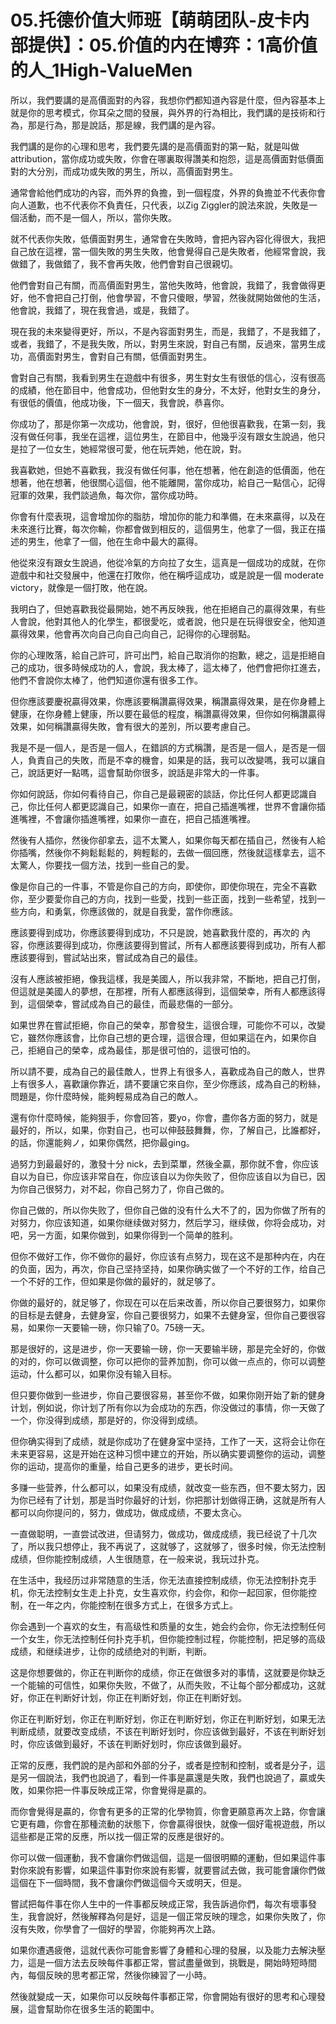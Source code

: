 # 05.托德价值大师班【萌萌团队-皮卡内部提供】：05.价值的内在博弈：1高价值的人_1High-ValueMen

所以，我們要講的是高價面對的內容，我想你們都知道內容是什麼，但內容基本上就是你的思考模式，你耳朵之間的發展，與外界的行為相比，我們講的是技術和行為，那是行為，那是說話，那是線，我們講的是內容。

我們講的是你的心理和思考，我們要先講的是高價面對的第一點，就是叫做attribution，當你成功或失敗，你會在哪裏取得讚美和抱怨，這是高價面對低價面對的大分別，而成功或失敗的男生，所以，高價面對男生。

通常會給他們成功的內容，而外界的負擔，到一個程度，外界的負擔並不代表你會向人道歉，也不代表你不負責任，只代表，以Zig Ziggler的說法來說，失敗是一個活動，而不是一個人，所以，當你失敗。

就不代表你失敗，低價面對男生，通常會在失敗時，會把內容內容化得很大，我把自己放在這裡，當一個失敗的男生失敗，他會覺得自己是失敗者，他經常會說，我做錯了，我做錯了，我不會再失敗，他們會對自己很親切。

他們會對自己有關，而高價面對男生，當他失敗時，他會說，我錯了，我會做得更好，他不會把自己打倒，他會學習，不會只傻眼，學習，然後就開始做他的生活，他會說，我錯了，現在我會過，或是，我錯了。

現在我的未來變得更好，所以，不是內容面對男生，而是，我錯了，不是我錯了，或者，我錯了，不是我失敗，所以，對男生來說，對自己有關，反過來，當男生成功，高價面對男生，會對自己有關，低價面對男生。

會對自己有關，我看到男生在遊戲中有很多，男生對女生有很低的信心，沒有很高的成績，他在節目中，他會成功，但他對女生的身分，不太好，他對女生的身分，有很低的價值，他成功後，下一個天，我會說，恭喜你。

你成功了，那是你第一次成功，他會說，對，很好，但他很喜歡我，在第一刻，我沒有做任何事，我坐在這裡，這位男生，在節目中，他幾乎沒有跟女生說過，他只是拉了一位女生，她經常很可愛，他在玩弄她，他在說，對。

我喜歡她，但她不喜歡我，我沒有做任何事，他在想著，他在創造的低價面，他在想著，他在想著，他很關心這個，他不能離開，當你成功，給自己一點信心，記得冠軍的效果，我們談過魚，每次你，當你成功時。

你會有什麼表現，這會增加你的脂肪，增加你的能力和準備，在未來贏得，以及在未來進行比賽，每次你輸，你都會做到相反的，這個男生，他拿了一個，我正在描述的男生，他拿了一個，他在生命中最大的贏得。

他從來沒有跟女生說過，他從冷氣的方向拉了女生，這真是一個成功的成就，在你遊戲中和社交發展中，他還在打敗你，他在稱呼這成功，或是說是一個 moderate victory，就像是一個打敗，他在說。

我明白了，但她喜歡我從最開始，她不再反映我，他在拒絕自己的贏得效果，有些人會說，他對其他人的化學生，都很愛吃，或者說，他只是在玩得很安全，他知道贏得效果，他會再次向自己向自己向自己，記得你的心理弱點。

你的心理敗落，給自己許可，許可出門，給自己取消你的抱歉，總之，這是拒絕自己的成功，很多時候成功的人，會說，我太棒了，這太棒了，他們會把你扛進去，他們不會說你太棒了，他們知道你還有很多工作。

但你應該要慶祝贏得效果，你應該要稱讚贏得效果，稱讚贏得效果，是在你身體上健康，在你身體上健康，所以要在最低的程度，稱讚贏得效果，但你如何稱讚贏得效果，如何稱讚贏得失敗，會有很大的差別，所以要考慮自己。

我是不是一個人，是否是一個人，在錯誤的方式稱讚，是否是一個人，是否是一個人，負責自己的失敗，而是不幸的機會，如果是的話，我可以改變嗎，我可以讓自己，說話更好一點嗎，這會幫助你很多，說話是非常大的一件事。

你如何說話，你如何看待自己，你自己是最親密的談話，你比任何人都更認識自己，你比任何人都更認識自己，如果你一直在，把自己插進嘴裡，世界不會讓你插進嘴裡，不會讓你插進嘴裡，如果你一直在，把自己插進嘴裡。

然後有人插你，然後你卻拿去，這不太驚人，如果你每天都在插自己，然後有人給你插嘴，然後你不夠鬆鬆鬆的，夠輕鬆的，去做一個回應，然後就這樣拿去，這不太驚人，你要找一個方法，找到一些自己的愛。

像是你自己的一件事，不管是你自己的方向，即使你，即使你現在，完全不喜歡你，至少要愛你自己的方向，找到一些愛，找到一些正面，找到一些希望，找到一些方向，和勇氣，你應該做的，就是自我愛，當作你應該。

應該要得到成功，你應該要得到成功，不只是說，她喜歡我什麼的，再次的 內容，你應該要得到成功，你應該要得到嘗試，所有人都應該要得到成功，所有人都應該要得到，嘗試站出來，嘗試成為自己的最佳。

沒有人應該被拒絕，像我這樣，我是美國人，所以我非常，不斷地，把自己打倒，但這就是美國人的夢想，在那裡，所有人都應該得到，這個榮幸，所有人都應該得到，這個榮幸，嘗試成為自己的最佳，而最悲傷的一部分。

如果世界在嘗試拒絕，你自己的榮幸，那會發生，這很合理，可能你不可以，改變它，雖然你應該會，比你自己想的更合理，這很合理，但如果這在內，如果你自己，拒絕自己的榮幸，成為最佳，那是很可怕的，這很可怕的。

所以請不要，成為自己的最佳敵人，世界上有很多人，喜歡成為自己的敵人，世界上有很多人，喜歡讓你靠近，請不要讓它來自你，至少你應該，成為自己的粉絲，問題是，你什麼時候，能夠輕易成為自己的敵人。

還有你什麼時候，能夠狠手，你會回答，要yo，你會，盡你各方面的努力，就是最好的，所以，如果，你對自己，也可以伸鼓鼓舞舞，你，了解自己，比誰都好，的話，你還能夠ノ，如果你偶然，把你最ging。

過努力到最最好的，激發十分 nick，去到菜單，然後全贏，那你就不會，你应该自以为自已，你应该非常自在，你应该自以为你失败了，但你应该自以为自已，因为你自己很努力，对不起，你自己努力了，你自己做的。

你自己做的，所以你失败了，但你自己做的没有什么大不了的，因为你做了所有的对努力，你应该知道，如果你继续做对努力，然后学习，继续做，你将会成功，对吧，另一方面，如果你做到，如果你得到一个简单的胜利。

但你不做好工作，你不做你的最好，你应该有点努力，现在这不是那种内在，内在的负面，因为，再次，你自己坚持坚持，如果你确实做了一个不好的工作，给自己一个不好的工作，但如果是你做的最好的，就足够了。

你做的最好的，就足够了，你现在可以在后来改善，所以你自己要很努力，如果你的目标是去健身，去健身室，你自己要很努力，如果不去健身室，但你自己要很容易，如果你一天要输一磅，你只输了0。75磅一天。

那是很好的，这是进步，你一天要输一磅，你一天要输半磅，那是完全好的，你做的对的，你可以做调整，你可以把你的营养加割，你可以做一点点的，你可以调整运动，什么都可以，如果你没有输入目标。

但只要你做到一些进步，你自己要很容易，甚至你不做，如果你刚开始了新的健身计划，例如说，你计划了所有你以为会成功的东西，你没做过的事情，你一天做了一个，你没得到成绩，那是好的，你没得到成绩。

但你确实得到了成绩，就是你成功了在健身室中坚持，工作了一天，这将会让你在未来更容易，这是开始在这种习惯中建立的开始，所以确实要调整你的运动，调整你的运动，提高你的重量，给自己更多的进步，更长时间。

多赚一些营养，什么都可以，如果没有成绩，就改变一些东西，但不要太努力，因为你已经有了计划，那是当时你最好的计划，你把那计划做得正确，这就是所有人都可以向你提问的，努力，做成功，做成成绩，不要太贪心。

一直做聪明，一直尝试改进，但请努力，做成功，做成成绩，我已经说了十几次了，所以我只想停止，我不再说了，这就够了，这就够了，很多时候，你无法控制成绩，但你能控制成绩，人生很随意，在一般来说，我玩过扑克。

在生活中，我经历过非常随意的生活，你无法直接控制成绩，你无法控制扑克手机，你无法控制女生走上扑克，女生喜欢你，约会你，和你一起回家，但你能控制，在一年之内，你能控制在很多方式上，在很多方式上。

你会遇到一个喜欢的女生，有高级性和质量的女生，她会约会你，你无法控制任何一个女生，你无法控制任何扑克手机，但你能控制过程，你能控制，把足够的高级成绩，和继续进步，让你的成绩绝对的判断，判断。

这是你想要做的，你正在判断你的成绩，你正在做很多对的事情，这就要是你缺乏一个能输的可信性，如果你失败，不做了，从而失败，不让每个部分都成功，这就好，你正在判断好计划，你正在判断好划，你正在判断好划。

你正在判断好划，你正在判断好划，你正在判断好划，你正在判断好划，如果无法判断成绩，就要改变成绩，不该在判断好划时，你应该做到最好，不该在判断好划时，你应该做到最好，不该在判断好划时，你应该做到最好。

正常的反應，我們說的是內部和外部的分子，或者是控制和控制，或者是分子，這是另一個說法，我們也說過了，看到一件事是贏還是失敗，我們也說過了，贏或失敗，如果你把一件事反映成正常，你會覺得是贏的。

而你會覺得是贏的，你會有更多的正常的化學物質，你會更願意再次上路，你會讓它更有趣，你會在那種流動的狀態下，你會贏得很快，就像一個好電視遊戲，所以這些都是正常的反應，所以找一個正常的反應是很好的。

你可以做一個運動，我不會讓你們做這個，這是一個很明顯的運動，但如果這件事對你來說有影響，如果這件事對你來說有影響，就要嘗試去做，我可能會讓你們做這個在下一個時間，我不會讓你們做這個今天或明天，但是。

嘗試把每件事在你人生中的一件事都反映成正常，我告訴過你們，每次有壞事發生，我會說好，然後解釋為何是好，這是一個正常反映的理念，如果你失敗了，你沒有失敗，你學會了一個好的學習，你能夠再次上路。

如果你遭遇疲倦，這就代表你可能會影響了身體和心理的發展，以及能力去解決壓力，這是一個方法去反映每件事都正常，嘗試盡量做到，挑戰是，開始時短時間內，每個反映的思考都正常，然後你練習了一小時。

然後就變成一天，如果你可以反映每件事都正常，你會開始有很好的思考和心理發展，這會幫助你在很多生活的範圍中。